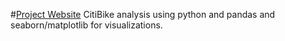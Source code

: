 #[Project Website](https://omar0k.github.io)
CitiBike analysis using python and pandas and seaborn/matplotlib for visualizations.
